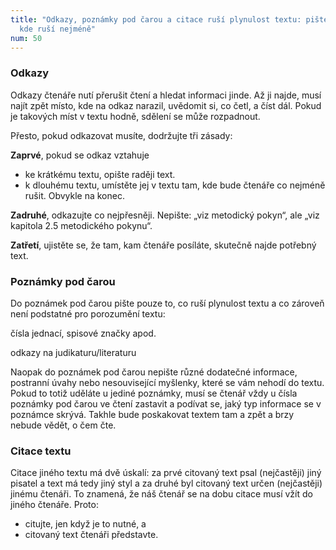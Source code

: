 ```yaml
---
title: "Odkazy, poznámky pod čarou a citace ruší plynulost textu: pište je tam,
  kde ruší nejméně"
num: 50
---
```

### Odkazy

Odkazy čtenáře nutí přerušit čtení a hledat informaci jinde. Až ji najde, musí najít zpět místo, kde na odkaz narazil, uvědomit si, co četl, a číst dál. Pokud je takových míst v textu hodně, sdělení se může rozpadnout.

Přesto, pokud odkazovat musíte, dodržujte tři zásady:

**Zaprvé**, pokud se odkaz vztahuje

* ke krátkému textu, opište raději text.
* k dlouhému textu, umístěte jej v textu tam, kde bude čtenáře co nejméně rušit. Obvykle na konec.

**Zadruhé**, odkazujte co nejpřesněji. Nepište: „viz metodický pokyn“, ale „viz kapitola 2.5 metodického pokynu“.

**Zatřetí**, ujistěte se, že tam, kam čtenáře posíláte, skutečně najde potřebný text.

### Poznámky pod čarou

Do poznámek pod čarou pište pouze to, co ruší plynulost textu a co zároveň není podstatné pro porozumění textu:

čísla jednací, spisové značky apod.

odkazy na judikaturu/literaturu

Naopak do poznámek pod čarou nepište různé dodatečné informace, postranní úvahy nebo nesouvisející myšlenky, které se vám nehodí do textu. Pokud to totiž uděláte u jediné poznámky, musí se čtenář vždy u čísla poznámky pod čarou ve čtení zastavit a podívat se, jaký typ informace se v poznámce skrývá. Takhle bude poskakovat textem tam a zpět a brzy nebude vědět, o čem čte.

### Citace textu

Citace jiného textu má dvě úskalí: za prvé citovaný text psal (nejčastěji) jiný pisatel a text má tedy jiný styl a za druhé byl citovaný text určen (nejčastěji) jinému čtenáři. To znamená, že náš čtenář se na dobu citace musí vžít do jiného čtenáře. Proto:

* citujte, jen když je to nutné, a
* citovaný text čtenáři představte.